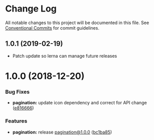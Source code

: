 # Change Log

All notable changes to this project will be documented in this file.
See [Conventional Commits](https://conventionalcommits.org) for commit guidelines.

## 1.0.1 (2019-02-19)


* Patch update so lerna can manage future releases


<a name="1.0.0"></a>
# 1.0.0 (2018-12-20)


### Bug Fixes

* **pagination:** update icon dependency and correct for API change ([e816666](https://github.com/rei/rei-cedar/commit/e816666))


### Features

* **pagination:** release pagination@1.0.0 ([bc1ba85](https://github.com/rei/rei-cedar/commit/bc1ba85))
